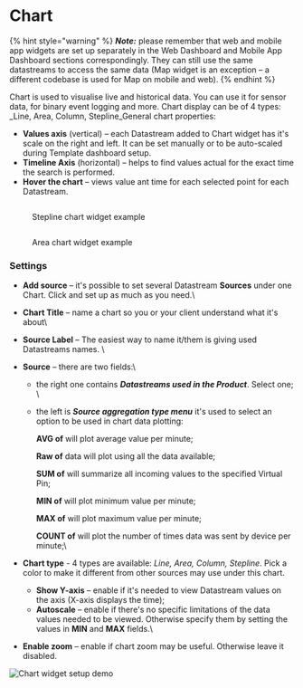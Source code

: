 # Chart

{% hint style="warning" %}
_**Note:**_ please remember that web and mobile app widgets are set up separately in the Web Dashboard and Mobile App Dashboard sections correspondingly. They can still use the same datastreams to access the same data (Map widget is an exception – a different codebase is used for Map on mobile and web).
{% endhint %}

Chart is used to visualise live and historical data. You can use it for sensor data, for binary event logging and more. Chart display can be of 4 types: _Line, Area, Column, Stepline_General chart properties:

* **Values axis** (vertical) – each Datastream added to Chart widget has it's scale on the right and left. It can be set manually or to be auto-scaled during Template dashboard setup.
* **Timeline Axis** (horizontal) – helps to find values actual for the exact time the search is performed.
* **Hover the chart** – views value ant time for each selected point for each Datastream.

<figure><img src="https://files.gitbook.com/v0/b/gitbook-legacy-files/o/assets%2F-MBFTVMf7L6S67HOuqVC%2F-MVLXy69EogCOTmSZVul%2F-MVM0tyZhHW7hxWOM0dh%2FChart2.gif?alt=media&#x26;token=d8e60384-9ec2-4bdc-9246-85586bc2e19b" alt=""><figcaption><p>Stepline chart widget example</p></figcaption></figure>

<figure><img src="https://files.gitbook.com/v0/b/gitbook-legacy-files/o/assets%2F-MBFTVMf7L6S67HOuqVC%2F-MVLXy69EogCOTmSZVul%2F-MVM0zztBlPi-PSyYwVQ%2FChart1.gif?alt=media&#x26;token=47c35cc0-6486-4baa-a253-edf24230b0d0" alt=""><figcaption><p>Area chart widget example</p></figcaption></figure>

### **Settings**

* **Add source** – it's possible to set several Datastream **Sources** under one Chart. Click and set up as much as you need.\

* **Chart Title** – name a chart so you or your client understand what it's about\

* **Source Label** – The easiest way to name it/them is giving used Datastreams names.  \

* **Source** – there are two fields:\

  * the  right one contains _**Datastreams used in the Product**_. Select one;  \

  *   the left is _**Source aggregation type menu**_ it's used to select an option to be used in chart data plotting:

      **AVG of** will plot average value per minute;

      **Raw of** data will plot using all the data available;

      **SUM of** will summarize all incoming values to the specified Virtual Pin;

      **MIN of** will plot minimum value per minute;

      **MAX of** will plot maximum value per minute;

      **COUNT of** will plot the number of times data was sent by device per minute;\

* **Chart type** - 4 types are available: _Line, Area, Column, Stepline_. Pick a color to make it different from other sources may use under this chart. &#x20;
  * **Show Y-axis** – enable if it's needed to view Datastream values on the axis (X-axis displays the time); &#x20;
  * **Autoscale** – enable if there's no specific limitations of the data values needed to be viewed. Otherwise specify them by setting the values in **MIN** and **MAX** fields.\

* **Enable zoom** – enable if chart zoom may be useful. Otherwise leave it disabled.

![Chart widget setup demo](../../.gitbook/assets/chart\_setup.gif)

